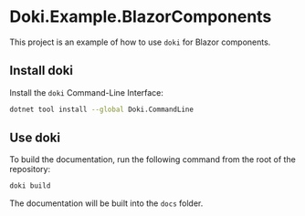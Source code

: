 # Doki.Example.BlazorComponents

This project is an example of how to use `doki` for Blazor components.

## Install doki

Install the `doki` Command-Line Interface:

```bash
dotnet tool install --global Doki.CommandLine
```

## Use doki

To build the documentation, run the following command from the root of the repository:

```bash
doki build
```

The documentation will be built into the `docs` folder.

